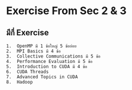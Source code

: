 # Exercise From Sec 2 & 3

## มีกี่ Exercise
    1.  OpenMP มี 1 ข้อใหญ่ 5 ข้อย่อย
    2.  MPI Basics มี 4 ข้อ
    3.  Collective Communications มี 5 ข้อ
    4.  Performance Evaluation มี 5 ข้อ
    5.  Introduction to CUDA มี 4 ข้อ
    6.  CUDA Threads
    7.  Advanced Topics in CUDA
    8.  Hadoop